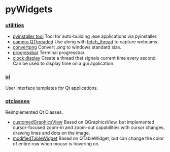 # pyWidgets

### [utilities](utilities)<br>
* [pyinstaller tool](utilities/autobuild.py) Tool for auto-building .exe applications via pyinstaller.
* [camera QThreaded](utilities/camera_thread.py) Use along with [fetch_thread](utilities/fetch_thread.py) to capture webcams.
* [convertpng](utilities/convert_png.py) Convert .png to windows standard size.
* [progressbar](utilities/progressbar.py) Terminal progressbar.
* [clock display](utilities/time_thread.py) Create a thread that signals current time every second. Can be used to display time on a gui application.

### [ui](ui)<br>
User interface templates for Qt applications.

### [qtclasses](qtclasses)<br>
Reimplemented Qt Classes.
* [customedGraphicsView](qtclasses/customedGraphicsView.py) Based on QGraphicsView, but implemented cursor-focused zoom-in and zoom-out capabilities with cursor changes, drawing lines and dots on the image.
* [modifiedTableWidget](qtclasses/modifiedTableWidget.py)  Based on QTableWidget, but can change the color of entire row when mouse is hovering on.
 
